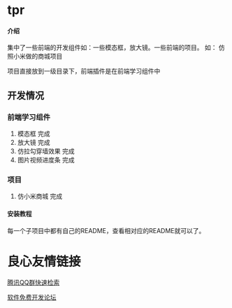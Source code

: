 # tpr

#### 介绍

集中了一些前端的开发组件如：一些模态框，放大镜。一些前端的项目。 如： 仿照小米做的商城项目

项目直接放到一级目录下，前端插件是在前端学习组件中


## 开发情况

### 前端学习组件
1. 模态框   完成
2. 放大镜   完成
3. 仿拉勾穿墙效果    完成
4. 图片视频进度条    完成


### 项目

1. 仿小米商城    完成



#### 安装教程

每一个子项目中都有自己的README，查看相对应的README就可以了。





 # 良心友情链接

[腾讯QQ群快速检索](http://u.720life.cn/s/8cf73f7c)

[软件免费开发论坛](http://u.720life.cn/s/bbb01dc0)